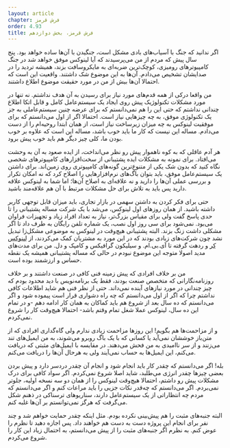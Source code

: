 ```yaml
---
layout: article
chapter: فرش قرمز
order: 4.93
title: فرش قرمز، بخش دوازدهم
---
```




اگر ندانید که جنگ با آسیاب‌های بادی مشکل است، جنگیدن با آن‌ها ساده خواهد بود. پنج سال پیش که مردم از من می‌پرسیدند که آیا لینوکس موفق خواهد شد در جنگ کامپیوترهای رومیزی، کوچک‌ترین ضربه‌ای به مایکروسافت بزند، همیشه تردید را در صدایشان تشخیص می‌دادم. آن‌ها به این موضوع شک داشتند. واقعیت این است که احتمالا آن‌ها بیش از من در مورد حقیقت موضوع اطلاع داشتند.

من واقعا درکی از همه قدم‌های مورد نیاز برای رسیدن به آن هدف نداشتم. نه تنها در مورد مشکلات تکنولوژیک پیش روی ایجاد یک سیستم‌عامل کامل و قابل اتکا اطلاع چندانی نداشتم که حتی این را هم نمی‌دانستم که برای عرضه چنین سیستم‌عاملی به جز یک تکنولوژی موفق، به چه چیزهایی نیاز است. احتمالا اگر از اول می‌دانستم که برای موفقیت لینوکس به چه میزان زیرساخت نیاز است، از همان ابتدا روحیه‌ام را از دست می‌دادم. مساله این نیست که کار ما باید خوب باشد، مساله این است که علاوه بر خوب بودن ما، کلی چیز دیگر هم باید خوب پیش برود.

هر آدم عاقلی که به کوه ناهموار پیش رو نظر می‌انداخت، از ایده صعود به آن به وحشت می‌افتاد. برای نمونه به مشکلات ایده پشتیبانی از سخت‌افزارهای کامپیوترهای شخصی نگاه کنید که بدون شک یکی از متنوع‌ترین گونه‌های کامپیوتری روی زمین‌اند. برای داشتن یک سیستم‌عامل موفق، باید بتوان باگ‌های نرم‌افزارهایی را اصلاح کرد که نه امکان تکرار و بررسی عملی آن‌ها را دارید و نه علاقه‌ای به اصلاح آن‌ها؛ اما شما به لینوکس علاقه دارید پس باید به تلاش برای حل مشکلات مرتبط با آن هم علاقه‌مند باشید.

حتی برای فکر کردن به داشتن سهمی در بازار تجاری، باید میزان قابل توجهی کاربر داشته باشید. از همان روزهای اول لینوکس، می‌شد با یک شرکت مساله پشتیبانی را تا حدی پاسخ گفت ولی برای مقیاس بزرگ‌تر، نیاز به تعداد افراد زیاد و تجهیزات فراوان می‌بود. نمی‌شود برای سی روز اول نصب، یک شماره تلفن رایگان به طرف داد تا اگر مشکلی داشت زنگ بزند. البته پشتیبانی هیچ‌وقت در لینوکس به موضوعی مشکل‌زا تبدیل نشد چون شرکت‌های زیادی بودند که در این مورد به مشتریان کمک می‌کردند، از <abbr title="Linuxcare">لینوکس کر</abbr > و ردهت گرفته تا آی.بی.ام. و سیلیکون‌ گرافیکس و کامپک و دل. من برای مدت‌های مدید اصولا متوجه این موضوع نبودم در حالی که مساله پشتیبانی همیشه یک نقطه حساس و ارزشمند بوده است.

من بر خلاف افرادی که پیش زمینه فنی کافی در صنعت داشتند و بر خلاف روزنامه‌نگارانی که متخصص صنعت بودند، فقط یک برنامه‌نویس با دید محدود بودم که چیز چندانی در مورد نیازهای آینده نمی‌داند. حتی از نظر فنی هم شاید اطلاعات کافی نداشتم چرا که اگر از اول می‌دانستم که چه راه دشواری قرار است پیموده شود و اگر می‌دانستم که ده سال بعد از شروع هم باید کماکان به همان کار ادامه دهم -و در تمام این ده سال،‌ لینوکس عملا شغل تمام وقتم باشد- احتمالا هیچ‌وقت کار را شروع نمی‌کردم.

و از مزاحمت‌ها هم بگویم! این روزها مزاحمت زیادی ندارم ولی گاه‌گداری افرادی که از متن‌باز خوششان نمی‌آید یا کسانی که با یک باگ روبرو می‌شوند، به من ایمیل‌های تند می‌زنند و از سر ناامیدی به من فحش می‌دهند. در مقایسه با ایمیل‌های مثبتی که دریافت می‌کنم، این ایمیل‌ها به حساب نمی‌آیند ولی به هرحال آن‌ها را دریافت می‌کنم.

بله! اگر می‌دانستم که چقدر کار باید انجام شود و انجام آن چقدر دردسر دارد و پیش بردن بعضی چیزها چقدر انرژی می‌طلبد، شاید اصلا شروع نمی‌کردم. اگر سواد کافی برای درک مشکلات پیش رو داشتم، احتمالا هیچ‌وقت لینوکس را از همان دو سه نسخه اولیه، جلوتر نمی‌بردم. اگر می‌دانستم که چه‌قدر نکات جزیی را باید مراعات کنم و اگر می‌دانستم که مردم چه انتظاراتی از یک سیستم‌عامل دارند، سناریوهای ترسناکی در ذهنم شکل می‌گرفت که هرگز نمی‌توانستم بر آن‌ها غلبه کنم.

البته جنبه‌های مثبت را هم پیش‌بینی نکرده بودم. مثل اینکه چقدر حمایت خواهم شد و چند نفر برای انجام این پروژه دست به دست هم خواهند داد. پس اجازه دهید تا نظرم را عوض کنم. به نظرم اگر جنبه‌های مثبت را از پیش می‌دانستم، به احتمال زیاد این کار را شروع می‌کردم.



